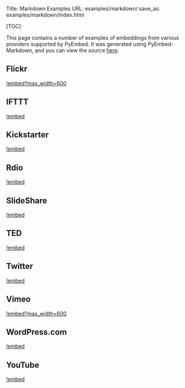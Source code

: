 Title: Markdown Examples
URL: examples/markdown/
save_as: examples/markdown/index.html

[TOC]

This page contains a number of examples of embeddings from various providers supported by PyEmbed.  It was generated using PyEmbed-Markdown, and you can view the source [here](https://raw.github.com/pyembed/pyembed.github.io/source/content/pages/examples/examples.md).

## Flickr ##

[!embed?max_width=600](http://www.flickr.com/photos/hansjuul/7899334594)

## IFTTT ##

[!embed](https://ifttt.com/recipes/107745)

## Kickstarter ##

[!embed](http://www.kickstarter.com/projects/597507018/pebble-e-paper-watch-for-iphone-and-android)

## Rdio ##

[!embed](http://www.rdio.com/artist/Mike_Oldfield/album/Amarok/)

## SlideShare ##

[!embed](http://www.slideshare.net/haraldf/business-quotes-for-2011)

## TED ##

[!embed](http://www.ted.com/talks/ken_robinson_says_schools_kill_creativity.html)

## Twitter ##

[!embed](https://twitter.com/BarackObama/status/266031293945503744)

## Vimeo ##

[!embed?max_width=600](http://vimeo.com/6428069)

## WordPress.com ##

[!embed](http://invisiblehorse.wordpress.com/2013/12/19/when-angry-draw-guinea-pigs/)

## YouTube ##

[!embed](http://www.youtube.com/watch?v=9bZkp7q19f0)

